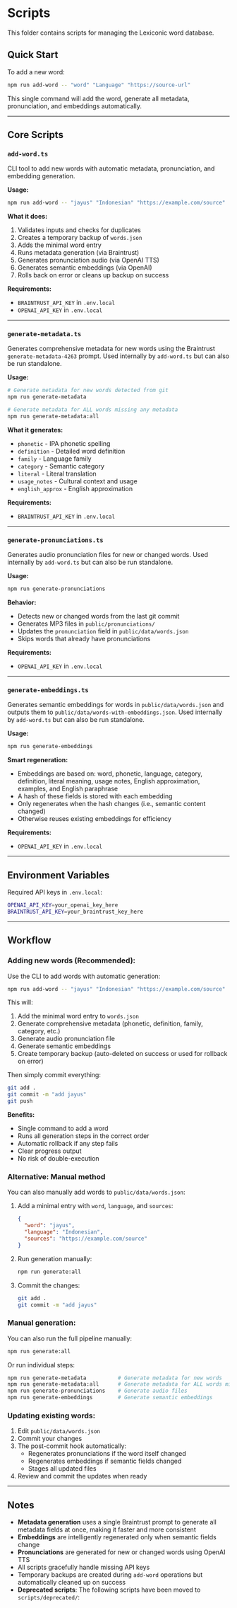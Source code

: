 # Scripts

This folder contains scripts for managing the Lexiconic word database.

## Quick Start

To add a new word:
```bash
npm run add-word -- "word" "Language" "https://source-url"
```

This single command will add the word, generate all metadata, pronunciation, and embeddings automatically.

---

## Core Scripts

### `add-word.ts`

CLI tool to add new words with automatic metadata, pronunciation, and embedding generation.

**Usage:**
```bash
npm run add-word -- "jayus" "Indonesian" "https://example.com/source"
```

**What it does:**
1. Validates inputs and checks for duplicates
2. Creates a temporary backup of `words.json`
3. Adds the minimal word entry
4. Runs metadata generation (via Braintrust)
5. Generates pronunciation audio (via OpenAI TTS)
6. Generates semantic embeddings (via OpenAI)
7. Rolls back on error or cleans up backup on success

**Requirements:**
- `BRAINTRUST_API_KEY` in `.env.local`
- `OPENAI_API_KEY` in `.env.local`

---

### `generate-metadata.ts`

Generates comprehensive metadata for new words using the Braintrust `generate-metadata-4263` prompt. Used internally by `add-word.ts` but can also be run standalone.

**Usage:**
```bash
# Generate metadata for new words detected from git
npm run generate-metadata

# Generate metadata for ALL words missing any metadata
npm run generate-metadata:all
```

**What it generates:**
- `phonetic` - IPA phonetic spelling
- `definition` - Detailed word definition
- `family` - Language family
- `category` - Semantic category
- `literal` - Literal translation
- `usage_notes` - Cultural context and usage
- `english_approx` - English approximation

**Requirements:**
- `BRAINTRUST_API_KEY` in `.env.local`

---

### `generate-pronunciations.ts`

Generates audio pronunciation files for new or changed words. Used internally by `add-word.ts` but can also be run standalone.

**Usage:**
```bash
npm run generate-pronunciations
```

**Behavior:**
- Detects new or changed words from the last git commit
- Generates MP3 files in `public/pronunciations/`
- Updates the `pronunciation` field in `public/data/words.json`
- Skips words that already have pronunciations

**Requirements:**
- `OPENAI_API_KEY` in `.env.local`

---

### `generate-embeddings.ts`

Generates semantic embeddings for words in `public/data/words.json` and outputs them to `public/data/words-with-embeddings.json`. Used internally by `add-word.ts` but can also be run standalone.

**Usage:**
```bash
npm run generate-embeddings
```

**Smart regeneration:**
- Embeddings are based on: word, phonetic, language, category, definition, literal meaning, usage notes, English approximation, examples, and English paraphrase
- A hash of these fields is stored with each embedding
- Only regenerates when the hash changes (i.e., semantic content changed)
- Otherwise reuses existing embeddings for efficiency

**Requirements:**
- `OPENAI_API_KEY` in `.env.local`

---

## Environment Variables

Required API keys in `.env.local`:

```bash
OPENAI_API_KEY=your_openai_key_here
BRAINTRUST_API_KEY=your_braintrust_key_here
```

---

## Workflow

### Adding new words (Recommended):

Use the CLI to add words with automatic generation:

```bash
npm run add-word -- "jayus" "Indonesian" "https://example.com/source"
```

This will:
1. Add the minimal word entry to `words.json`
2. Generate comprehensive metadata (phonetic, definition, family, category, etc.)
3. Generate audio pronunciation file
4. Generate semantic embeddings
5. Create temporary backup (auto-deleted on success or used for rollback on error)

Then simply commit everything:
```bash
git add .
git commit -m "add jayus"
git push
```

**Benefits:**
- Single command to add a word
- Runs all generation steps in the correct order
- Automatic rollback if any step fails
- Clear progress output
- No risk of double-execution

### Alternative: Manual method

You can also manually add words to `public/data/words.json`:

1. Add a minimal entry with `word`, `language`, and `sources`:
   ```json
   {
     "word": "jayus",
     "language": "Indonesian",
     "sources": "https://example.com/source"
   }
   ```
2. Run generation manually:
   ```bash
   npm run generate:all
   ```
3. Commit the changes:
   ```bash
   git add .
   git commit -m "add jayus"
   ```

### Manual generation:

You can also run the full pipeline manually:
```bash
npm run generate:all
```

Or run individual steps:
```bash
npm run generate-metadata          # Generate metadata for new words
npm run generate-metadata:all      # Generate metadata for ALL words missing it
npm run generate-pronunciations    # Generate audio files
npm run generate-embeddings        # Generate semantic embeddings
```

### Updating existing words:

1. Edit `public/data/words.json`
2. Commit your changes
3. The post-commit hook automatically:
   - Regenerates pronunciations if the word itself changed
   - Regenerates embeddings if semantic fields changed
   - Stages all updated files
4. Review and commit the updates when ready

---

## Notes

- **Metadata generation** uses a single Braintrust prompt to generate all metadata fields at once, making it faster and more consistent
- **Embeddings** are intelligently regenerated only when semantic fields change
- **Pronunciations** are generated for new or changed words using OpenAI TTS
- All scripts gracefully handle missing API keys
- Temporary backups are created during `add-word` operations but automatically cleaned up on success
- **Deprecated scripts**: The following scripts have been moved to `scripts/deprecated/`: